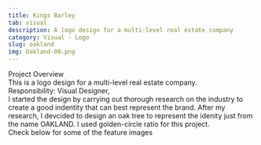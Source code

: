 ```yaml
---
title: Kings Barley
tab: visual
description: A logo design for a multi-level real estate company
category: Visual - Logo
slug: oakland
img: Oakland-08.png
---
```


<div class="lg:p-4 pt-4 mb-4 text-pryColor font-bold text-2xl lg:text-4xl">
  Project Overview
</div>

<div class="lg:p-4 mb-4 leading-9">
This is a logo design for a multi-level real estate company.
<div class="pt-4 ">
 <span class = "text-pryColor font-bold"> Responsibility:</span> Visual Designer,
</div>
</div>

<div class=" pt-4 lg:p-4 mb-4 leading-9">
I started the design by carrying out thorough research on the industry to create a good indentity that can best represent the brand. After my research, I devcided to design an oak tree to represent the idenity just from the name OAKLAND. I used golden-circle ratio for this project.
</div>

  <div class="mt-14">
    <div><dynamic-image filename="Oakland-01.png"></dynamic-image> </div>
  </div>

<!--more-->

  <div class="mt-14 pt-4 lg:p-4 mb-4 leading-9">
  Check below for some of the feature images
  </div>

   <div class="mt-14">
    <div><dynamic-image filename="Oakland-05.png"></dynamic-image> </div>
        <div class ="mt-14"><dynamic-image filename="Oakland-06.png"></dynamic-image> </div>
                <div class ="mt-14"><dynamic-image filename="Oakland-08.png"></dynamic-image> </div>
  </div>
